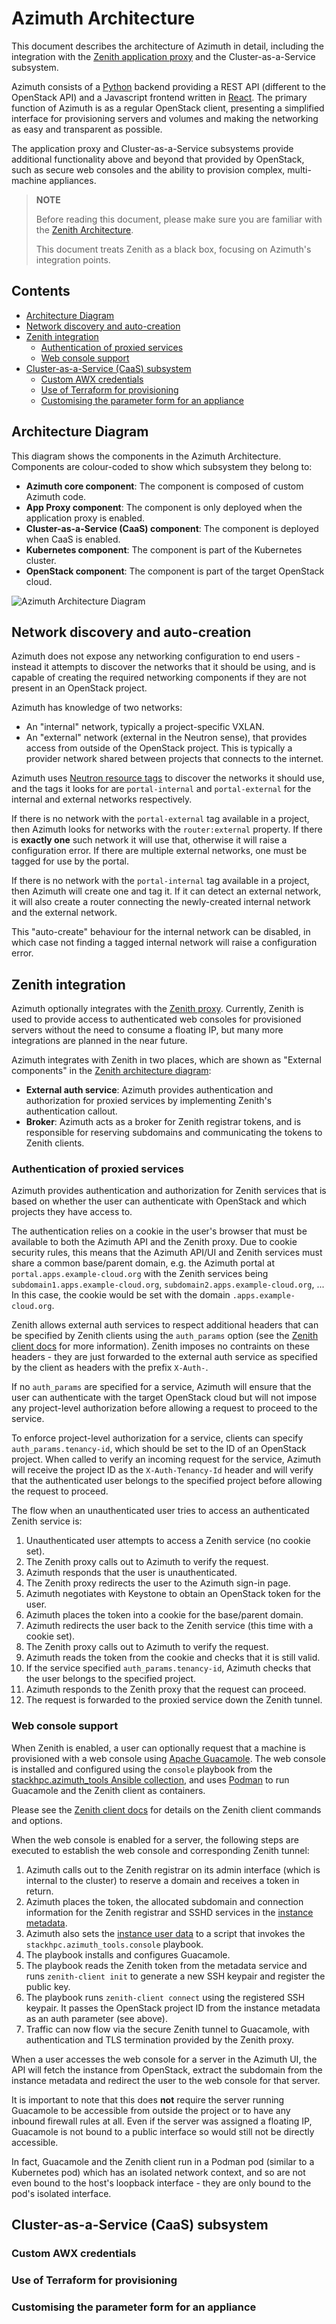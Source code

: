 # Azimuth Architecture  <!-- omit in toc -->

This document describes the architecture of Azimuth in detail, including the integration with
the [Zenith application proxy](https://github.com/stackhpc/zenith) and the Cluster-as-a-Service
subsystem.

Azimuth consists of a [Python](https://www.python.org/) backend providing a REST API (different
to the OpenStack API) and a Javascript frontend written in [React](https://reactjs.org/). The
primary function of Azimuth is as a regular OpenStack client, presenting a simplified interface
for provisioning servers and volumes and making the networking as easy and transparent as possible.

The application proxy and Cluster-as-a-Service subsystems provide additional functionality
above and beyond that provided by OpenStack, such as secure web consoles and the ability to
provision complex, multi-machine appliances.

> **NOTE**
>
> Before reading this document, please make sure you are familiar with the
> [Zenith Architecture](https://github.com/stackhpc/zenith/blob/master/docs/architecture.md).
>
> This document treats Zenith as a black box, focusing on Azimuth's integration points.

## Contents  <!-- omit in toc -->

- [Architecture Diagram](#architecture-diagram)
- [Network discovery and auto-creation](#network-discovery-and-auto-creation)
- [Zenith integration](#zenith-integration)
  - [Authentication of proxied services](#authentication-of-proxied-services)
  - [Web console support](#web-console-support)
- [Cluster-as-a-Service (CaaS) subsystem](#cluster-as-a-service-caas-subsystem)
  - [Custom AWX credentials](#custom-awx-credentials)
  - [Use of Terraform for provisioning](#use-of-terraform-for-provisioning)
  - [Customising the parameter form for an appliance](#customising-the-parameter-form-for-an-appliance)

## Architecture Diagram

This diagram shows the components in the Azimuth Architecture. Components are colour-coded
to show which subsystem they belong to:

  * **Azimuth core component**: The component is composed of custom Azimuth code.
  * **App Proxy component**: The component is only deployed when the application proxy is enabled.
  * **Cluster-as-a-Service (CaaS) component**: The component is deployed when CaaS is enabled.
  * **Kubernetes component**: The component is part of the Kubernetes cluster.
  * **OpenStack component**: The component is part of the target OpenStack cloud.

![Azimuth Architecture Diagram](./architecture-full.png)

## Network discovery and auto-creation

Azimuth does not expose any networking configuration to end users - instead it attempts to discover
the networks that it should be using, and is capable of creating the required networking components
if they are not present in an OpenStack project.

Azimuth has knowledge of two networks:

  * An "internal" network, typically a project-specific VXLAN.
  * An "external" network (external in the Neutron sense), that provides access from outside
    of the OpenStack project. This is typically a provider network shared between projects
    that connects to the internet.

Azimuth uses
[Neutron resource tags](https://docs.openstack.org/neutron/latest/contributor/internals/tag.html)
to discover the networks it should use, and the tags it looks for are `portal-internal` and
`portal-external` for the internal and external networks respectively.

If there is no network with the `portal-external` tag available in a project, then Azimuth looks
for networks with the `router:external` property. If there is **exactly one** such network it
will use that, otherwise it will raise a configuration error. If there are multiple external
networks, one must be tagged for use by the portal.

If there is no network with the `portal-internal` tag available in a project, then Azimuth will
create one and tag it. If it can detect an external network, it will also create a router
connecting the newly-created internal network and the external network.

This "auto-create" behaviour for the internal network can be disabled, in which case not finding
a tagged internal network will raise a configuration error.

## Zenith integration

Azimuth optionally integrates with the [Zenith proxy](https://github.com/stackhpc/zenith).
Currently, Zenith is used to provide access to authenticated web consoles for provisioned servers
without the need to consume a floating IP, but many more integrations are planned in the near
future.

Azimuth integrates with Zenith in two places, which are shown as "External components" in the
[Zenith architecture diagram](https://github.com/stackhpc/zenith/blob/main/docs/architecture.md#architecture-diagram):

  * **External auth service**: Azimuth provides authentication and authorization for proxied
    services by implementing Zenith's authentication callout.
  * **Broker**: Azimuth acts as a broker for Zenith registrar tokens, and is responsible for
    reserving subdomains and communicating the tokens to Zenith clients.

### Authentication of proxied services

Azimuth provides authentication and authorization for Zenith services that is based on whether
the user can authenticate with OpenStack and which projects they have access to.

The authentication relies on a cookie in the user's browser that must be available to
both the Azimuth API and the Zenith proxy. Due to cookie security rules, this means that
the Azimuth API/UI and Zenith services must share a common base/parent domain, e.g.
the Azimuth portal at `portal.apps.example-cloud.org` with the Zenith services being
`subdomain1.apps.example-cloud.org`, `subdomain2.apps.example-cloud.org`, ... In this case,
the cookie would be set with the domain `.apps.example-cloud.org`.

Zenith allows external auth services to respect additional headers that can be specified by
Zenith clients using the `auth_params` option (see the
[Zenith client docs](https://github.com/stackhpc/zenith/blob/main/docs/client.md) for more
information). Zenith imposes no contraints on these headers - they are just forwarded to the
external auth service as specified by the client as headers with the prefix `X-Auth-`.

If no `auth_params` are specified for a service, Azimuth will ensure that the user can
authenticate with the target OpenStack cloud but will not impose any project-level authorization
before allowing a request to proceed to the service.

To enforce project-level authorization for a service, clients can specify
`auth_params.tenancy-id`, which should be set to the ID of an OpenStack project. When called to
verify an incoming request for the service, Azimuth will receive the project ID as the
`X-Auth-Tenancy-Id` header and will verify that the authenticated user belongs to the specified
project before allowing the request to proceed.

The flow when an unauthenticated user tries to access an authenticated Zenith service is:

  1. Unauthenticated user attempts to access a Zenith service (no cookie set).
  1. The Zenith proxy calls out to Azimuth to verify the request.
  1. Azimuth responds that the user is unauthenticated.
  1. The Zenith proxy redirects the user to the Azimuth sign-in page.
  1. Azimuth negotiates with Keystone to obtain an OpenStack token for the user.
  1. Azimuth places the token into a cookie for the base/parent domain.
  1. Azimuth redirects the user back to the Zenith service (this time with a cookie set).
  1. The Zenith proxy calls out to Azimuth to verify the request.
  1. Azimuth reads the token from the cookie and checks that it is still valid.
  1. If the service specified `auth_params.tenancy-id`, Azimuth checks that the user
     belongs to the specified project.
  1. Azimuth responds to the Zenith proxy that the request can proceed.
  1. The request is forwarded to the proxied service down the Zenith tunnel.

### Web console support

When Zenith is enabled, a user can optionally request that a machine is provisioned with a web
console using [Apache Guacamole](https://guacamole.apache.org/). The web console is installed
and configured using the `console` playbook from the
[stackhpc.azimuth_tools Ansible collection](https://github.com/stackhpc/ansible-collection-azimuth-tools),
and uses [Podman](https://podman.io/) to run Guacamole and the Zenith client as containers.

Please see the [Zenith client docs](https://github.com/stackhpc/zenith/blob/main/docs/client.md)
for details on the Zenith client commands and options.

When the web console is enabled for a server, the following steps are executed to establish
the web console and corresponding Zenith tunnel:

  1. Azimuth calls out to the Zenith registrar on its admin interface (which is internal to
     the cluster) to reserve a domain and receives a token in return.
  1. Azimuth places the token, the allocated subdomain and connection information for the Zenith
     registrar and SSHD services in the
     [instance metadata](https://docs.openstack.org/nova/latest/user/metadata.html).
  1. Azimuth also sets the
     [instance user data](https://docs.openstack.org/nova/latest/user/metadata.html#user-data)
     to a script that invokes the `stackhpc.azimuth_tools.console` playbook.
  1. The playbook installs and configures Guacamole.
  1. The playbook reads the Zenith token from the metadata service and runs `zenith-client init`
     to generate a new SSH keypair and register the public key.
  1. The playbook runs `zenith-client connect` using the registered SSH keypair. It passes
     the OpenStack project ID from the instance metadata as an auth parameter (see above).
  1. Traffic can now flow via the secure Zenith tunnel to Guacamole, with authentication
     and TLS termination provided by the Zenith proxy.

When a user accesses the web console for a server in the Azimuth UI, the API will fetch the
instance from OpenStack, extract the subdomain from the instance metadata and redirect the
user to the web console for that server.

It is important to note that this does **not** require the server running Guacamole to be
accessible from outside the project or to have any inbound firewall rules at all. Even if
the server was assigned a floating IP, Guacamole is not bound to a public interface so would
still not be directly accessible.

In fact, Guacamole and the Zenith client run in a Podman pod (similar to a Kubernetes pod)
which has an isolated network context, and so are not even bound to the host's loopback
interface - they are only bound to the pod's isolated interface.

## Cluster-as-a-Service (CaaS) subsystem

### Custom AWX credentials

### Use of Terraform for provisioning

### Customising the parameter form for an appliance
